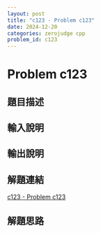 ```yaml
---
layout: post
title: "c123 - Problem c123"
date: 2024-12-20
categories: zerojudge cpp
problem_id: c123
---
```


# Problem c123

## 題目描述



## 輸入說明



## 輸出說明



## 解題連結

[c123 - Problem c123](https://zerojudge.tw/ShowProblem?problemid=c123)

## 解題思路


